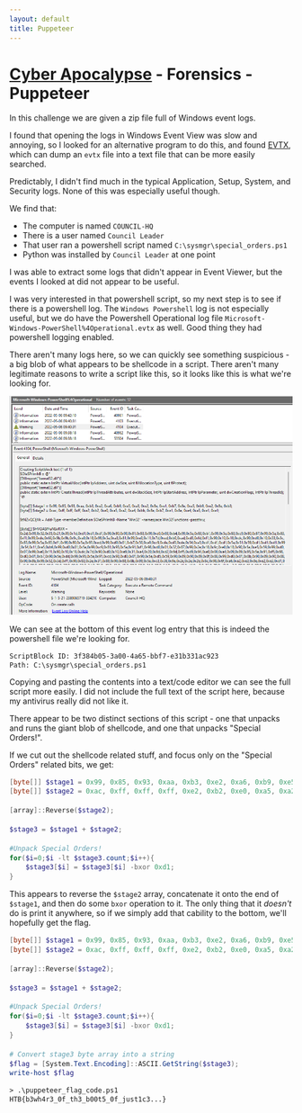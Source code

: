```yaml
---
layout: default
title: Puppeteer
---
```


# [Cyber Apocalypse](index.md) - Forensics - Puppeteer

In this challenge we are given a zip file full of Windows event logs.

I found that opening the logs in Windows Event View was slow and annoying, so I looked for an alternative program to do this, and found [EVTX](https://github.com/omerbenamram/evtx), which can dump an `evtx` file into a text file that can be more easily searched.

Predictably, I didn't find much in the typical Application, Setup, System, and Security logs. None of this was especially useful though. 

We find that:
 - The computer is named `COUNCIL-HQ`
 - There is a user named `Council Leader` 
 - That user ran a powershell script named `C:\sysmgr\special_orders.ps1`
 - Python was installed by `Council Leader` at one point

I was able to extract some logs that didn't appear in Event Viewer, but the events I looked at did not appear to be useful.

I was very interested in that powershell script, so my next step is to see if there is a powershell log. The `Windows Powershell` log is not especially useful, but we do have the Powershell Operational log file `Microsoft-Windows-PowerShell%4Operational.evtx` as well. Good thing they had powershell logging enabled.

There aren't many logs here, so we can quickly see something suspicious - a big blob of what appears to be shellcode in a script. There aren't many legitimate reasons to write a script like this, so it looks like this is what we're looking for.

![Event Viewer Screenshot](for-puppeteer/screenshot-01.png)

We can see at the bottom of this event log entry that this is indeed the powershell file we're looking for.

```
ScriptBlock ID: 3f384b05-3a00-4a65-bbf7-e31b331ac923
Path: C:\sysmgr\special_orders.ps1
```

Copying and pasting the contents into a text/code editor we can see the full script more easily. I did not include the full text of the script here, because my antivirus really did not like it.

There appear to be two distinct sections of this script - one that unpacks and runs the giant blob of shellcode, and one that unpacks "Special Orders!". 

If we cut out the shellcode related stuff, and focus only on the "Special Orders" related bits, we get:
```powershell
[byte[]] $stage1 = 0x99, 0x85, 0x93, 0xaa, 0xb3, 0xe2, 0xa6, 0xb9, 0xe5, 0xa3, 0xe2, 0x8e, 0xe1, 0xb7, 0x8e, 0xa5, 0xb9, 0xe2, 0x8e, 0xb3;
[byte[]] $stage2 = 0xac, 0xff, 0xff, 0xff, 0xe2, 0xb2, 0xe0, 0xa5, 0xa2, 0xa4, 0xbb, 0x8e, 0xb7, 0xe1, 0x8e, 0xe4, 0xa5, 0xe1, 0xe1;

[array]::Reverse($stage2);

$stage3 = $stage1 + $stage2;

#Unpack Special Orders!
for($i=0;$i -lt $stage3.count;$i++){
    $stage3[$i] = $stage3[$i] -bxor 0xd1;
}
```
This appears to reverse the `$stage2` array, concatenate it onto the end of `$stage1`, and then do some `bxor` operation to it. The only thing that it *doesn't* do is print it anywhere, so if we simply add that cability to the bottom, we'll hopefully get the flag.

```powershell
[byte[]] $stage1 = 0x99, 0x85, 0x93, 0xaa, 0xb3, 0xe2, 0xa6, 0xb9, 0xe5, 0xa3, 0xe2, 0x8e, 0xe1, 0xb7, 0x8e, 0xa5, 0xb9, 0xe2, 0x8e, 0xb3;
[byte[]] $stage2 = 0xac, 0xff, 0xff, 0xff, 0xe2, 0xb2, 0xe0, 0xa5, 0xa2, 0xa4, 0xbb, 0x8e, 0xb7, 0xe1, 0x8e, 0xe4, 0xa5, 0xe1, 0xe1;

[array]::Reverse($stage2);

$stage3 = $stage1 + $stage2;

#Unpack Special Orders!
for($i=0;$i -lt $stage3.count;$i++){
    $stage3[$i] = $stage3[$i] -bxor 0xd1;
}

# Convert stage3 byte array into a string
$flag = [System.Text.Encoding]::ASCII.GetString($stage3);
write-host $flag
```
```
> .\puppeteer_flag_code.ps1
HTB{b3wh4r3_0f_th3_b00t5_0f_just1c3...}
```
